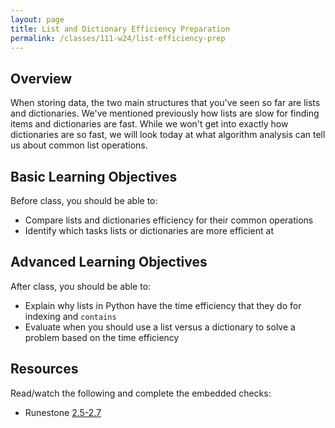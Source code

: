 ```yaml
---
layout: page
title: List and Dictionary Efficiency Preparation
permalink: /classes/111-w24/list-efficiency-prep
---
```


## Overview
When storing data, the two main structures that you've seen so far are lists and dictionaries.
We've mentioned previously how lists are slow for finding items and dictionaries are fast. 
While we won't get into exactly how dictionaries are so fast, we will look today at what algorithm analysis can tell us about common list operations.

## Basic Learning Objectives
Before class, you should be able to:
* Compare lists and dictionaries efficiency for their common operations
* Identify which tasks lists or dictionaries are more efficient at

## Advanced Learning Objectives
After class, you should be able to:
* Explain why lists in Python have the time efficiency that they do for indexing and `contains`
* Evaluate when you should use a list versus a dictionary to solve a problem based on the time efficiency

## Resources
Read/watch the following and complete the embedded checks:
* Runestone [2.5-2.7](https://moodle.carleton.edu/mod/lti/view.php?id=913304)